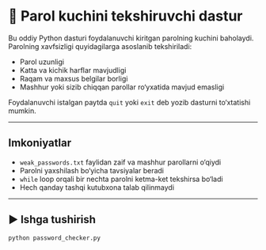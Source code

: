 # 🔐 Parol kuchini tekshiruvchi dastur

Bu oddiy Python dasturi foydalanuvchi kiritgan parolning kuchini baholaydi. Parolning xavfsizligi quyidagilarga asoslanib tekshiriladi:

- Parol uzunligi
- Katta va kichik harflar mavjudligi
- Raqam va maxsus belgilar borligi
- Mashhur yoki sizib chiqqan parollar ro‘yxatida mavjud emasligi

Foydalanuvchi istalgan paytda `quit` yoki `exit` deb yozib dasturni to‘xtatishi mumkin.

---

##  Imkoniyatlar

- `weak_passwords.txt` faylidan zaif va mashhur parollarni o‘qiydi
- Parolni yaxshilash bo‘yicha tavsiyalar beradi
- `while` loop orqali bir nechta parolni ketma-ket tekshirsa bo‘ladi
- Hech qanday tashqi kutubxona talab qilinmaydi

---

## ▶ Ishga tushirish

```bash
python password_checker.py
